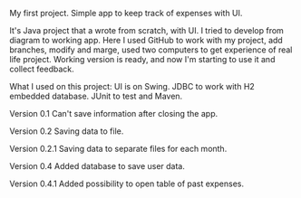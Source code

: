 My first project. Simple app to keep track of expenses with UI. 

It's Java project that a wrote from scratch, with UI. I tried to develop from diagram to working app.
Here I used GitHub to work with my project, add branches, modify and marge, used two computers to get experience of real life project.
Working version is ready, and now I'm starting to use it and collect feedback.

What I used on this project:
UI is on Swing. JDBC to work with H2 embedded database. JUnit to test and Maven.

Version 0.1
Can't save information after closing the app.

Version 0.2
Saving data to file.

Version 0.2.1
Saving data to separate files for each month.

Version 0.4
Added database to save user data.

Version 0.4.1
Added possibility to open table of past expenses.